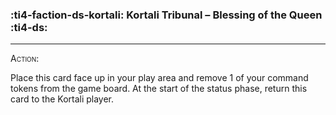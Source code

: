 ### :ti4-faction-ds-kortali: __Kortali Tribunal – Blessing of the Queen__ :ti4-ds:

---

<span style="font-variant:small-caps;">Action</span>:

Place this card face up in your play area and remove 1 of your command tokens from the game board. 
At the start of the status phase, return this card to the Kortali player.
